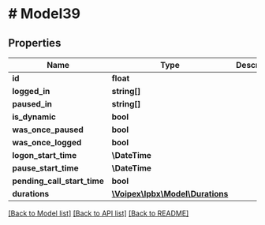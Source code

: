 # # Model39

## Properties

Name | Type | Description | Notes
------------ | ------------- | ------------- | -------------
**id** | **float** |  |
**logged_in** | **string[]** |  |
**paused_in** | **string[]** |  |
**is_dynamic** | **bool** |  | [optional]
**was_once_paused** | **bool** |  | [optional]
**was_once_logged** | **bool** |  | [optional]
**logon_start_time** | **\DateTime** |  | [optional]
**pause_start_time** | **\DateTime** |  | [optional]
**pending_call_start_time** | **bool** |  | [optional]
**durations** | [**\Voipex\Ipbx\Model\Durations**](Durations.md) |  | [optional]

[[Back to Model list]](../../README.md#models) [[Back to API list]](../../README.md#endpoints) [[Back to README]](../../README.md)
